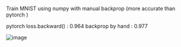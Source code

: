 Train MNIST using numpy with manual backprop (more accurate than pytorch )

pytorch loss.backward() : 0.964 
backprop by hand : 0.977 

![image](https://github.com/utkarshgill/mnist_from_scratch/assets/46515280/a056ba8b-85b7-4fe8-a826-0c36ca030d84)
